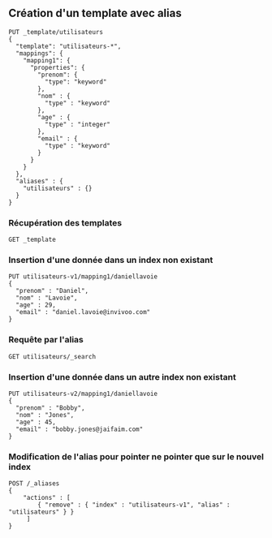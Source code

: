 ## Création d'un template avec alias
```
PUT _template/utilisateurs
{
  "template": "utilisateurs-*",
  "mappings": {
    "mapping1": {
      "properties": {
        "prenom": {
          "type": "keyword"
        },
        "nom" : {
          "type" : "keyword"
        },
        "age" : {
          "type" : "integer"
        },
        "email" : {
          "type" : "keyword"
        }
      }
    }
  },
  "aliases" : {
    "utilisateurs" : {}
  }
}
```

### Récupération des templates

```
GET _template
```

### Insertion d'une donnée dans un index non existant

```
PUT utilisateurs-v1/mapping1/daniellavoie
{
  "prenom" : "Daniel",
  "nom" : "Lavoie",
  "age" : 29,
  "email" : "daniel.lavoie@invivoo.com"
}
```

### Requête par l'alias

```
GET utilisateurs/_search
```

### Insertion d'une donnée dans un autre index non existant

```
PUT utilisateurs-v2/mapping1/daniellavoie
{
  "prenom" : "Bobby",
  "nom" : "Jones",
  "age" : 45,
  "email" : "bobby.jones@jaifaim.com"
}
```

### Modification de l'alias pour pointer ne pointer que sur le nouvel index

```
POST /_aliases
{
    "actions" : [
        { "remove" : { "index" : "utilisateurs-v1", "alias" : "utilisateurs" } }
     ]
}
```

